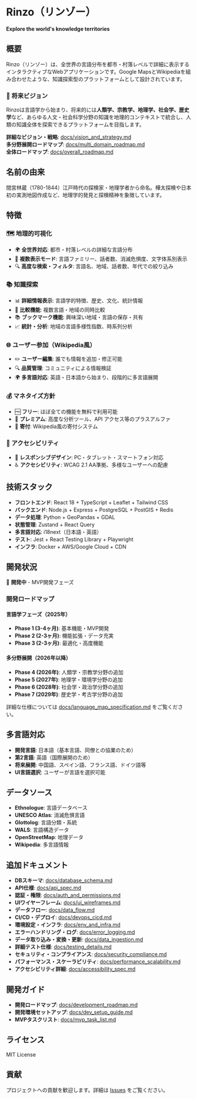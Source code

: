 # Rinzo（リンゾー）

**Explore the world's knowledge territories**

## 概要

Rinzo（リンゾー）は、全世界の言語分布を都市・村落レベルで詳細に表示するインタラクティブなWebアプリケーションです。Google MapsとWikipediaを組み合わせたような、知識探索型のプラットフォームとして設計されています。

### 🌟 将来ビジョン
Rinzoは言語学から始まり、将来的には**人類学、宗教学、地理学、社会学、歴史学**など、あらゆる人文・社会科学分野の知識を地理的コンテキストで統合し、人類の知識全体を探索できるプラットフォームを目指します。

**詳細なビジョン・戦略**: [docs/vision_and_strategy.md](docs/vision_and_strategy.md)  
**多分野展開ロードマップ**: [docs/multi_domain_roadmap.md](docs/multi_domain_roadmap.md)  
**全体ロードマップ**: [docs/overall_roadmap.md](docs/overall_roadmap.md)

## 名前の由来

間宮林蔵（1780-1844）江戸時代の探検家・地理学者から命名。樺太探検や日本初の実測地図作成など、地理学的発見と探検精神を象徴しています。

## 特徴

### 🗺️ 地理的可視化
- 🌍 **全世界対応**: 都市・村落レベルの詳細な言語分布
- 🎨 **複数表示モード**: 言語ファミリー、話者数、消滅危惧度、文字体系別表示
- 🔍 **高度な検索・フィルタ**: 言語名、地域、話者数、年代での絞り込み

### 📚 知識探索
- 📊 **詳細情報表示**: 言語学的特徴、歴史、文化、統計情報
- 🔄 **比較機能**: 複数言語・地域の同時比較
- 📚 **ブックマーク機能**: 興味深い地域・言語の保存・共有
- 📈 **統計・分析**: 地域の言語多様性指数、時系列分析

### 🌐 ユーザー参加（Wikipedia風）
- ✏️ **ユーザー編集**: 誰でも情報を追加・修正可能
- 🔍 **品質管理**: コミュニティによる情報検証
- 🌍 **多言語対応**: 英語・日本語から始まり、段階的に多言語展開

### 💰 マネタイズ方針
- 🆓 **フリー**: ほぼ全ての機能を無料で利用可能
- 💎 **プレミアム**: 高度な分析ツール、API アクセス等のプラスアルファ
- 💝 **寄付**: Wikipedia風の寄付システム

### 📱 アクセシビリティ
- 📱 **レスポンシブデザイン**: PC・タブレット・スマートフォン対応
- ♿ **アクセシビリティ**: WCAG 2.1 AA準拠、多様なユーザーへの配慮

## 技術スタック

- **フロントエンド**: React 18 + TypeScript + Leaflet + Tailwind CSS
- **バックエンド**: Node.js + Express + PostgreSQL + PostGIS + Redis
- **データ処理**: Python + GeoPandas + GDAL
- **状態管理**: Zustand + React Query
- **多言語対応**: i18next（日本語・英語）
- **テスト**: Jest + React Testing Library + Playwright
- **インフラ**: Docker + AWS/Google Cloud + CDN

## 開発状況

🚧 **開発中** - MVP開発フェーズ

### 開発ロードマップ

#### 言語学フェーズ（2025年）
- **Phase 1 (3-4ヶ月)**: 基本機能・MVP開発
- **Phase 2 (2-3ヶ月)**: 機能拡張・データ充実
- **Phase 3 (2-3ヶ月)**: 最適化・高度機能

#### 多分野展開（2026年以降）
- **Phase 4 (2026年)**: 人類学・宗教学分野の追加
- **Phase 5 (2027年)**: 地理学・環境学分野の追加
- **Phase 6 (2028年)**: 社会学・政治学分野の追加
- **Phase 7 (2029年)**: 歴史学・考古学分野の追加

詳細な仕様については [docs/language_map_specification.md](docs/language_map_specification.md) をご覧ください。

## 多言語対応

- **開発言語**: 日本語（基本言語、同僚との協業のため）
- **第2言語**: 英語（国際展開のため）
- **将来展開**: 中国語、スペイン語、フランス語、ドイツ語等
- **UI言語選択**: ユーザーが言語を選択可能

## データソース

- **Ethnologue**: 言語データベース
- **UNESCO Atlas**: 消滅危惧言語
- **Glottolog**: 言語分類・系統
- **WALS**: 言語構造データ
- **OpenStreetMap**: 地理データ
- **Wikipedia**: 多言語情報

## 追加ドキュメント
- **DBスキーマ**: [docs/database_schema.md](docs/database_schema.md)
- **API仕様**: [docs/api_spec.md](docs/api_spec.md)
- **認証・権限**: [docs/auth_and_permissions.md](docs/auth_and_permissions.md)
- **UIワイヤーフレーム**: [docs/ui_wireframes.md](docs/ui_wireframes.md)
- **データフロー**: [docs/data_flow.md](docs/data_flow.md)
- **CI/CD・デプロイ**: [docs/devops_cicd.md](docs/devops_cicd.md)
- **環境設定・インフラ**: [docs/env_and_infra.md](docs/env_and_infra.md)
- **エラーハンドリング・ログ**: [docs/error_logging.md](docs/error_logging.md)
- **データ取り込み・変換・更新**: [docs/data_ingestion.md](docs/data_ingestion.md)
- **詳細テスト仕様**: [docs/testing_details.md](docs/testing_details.md)
- **セキュリティ・コンプライアンス**: [docs/security_compliance.md](docs/security_compliance.md)
- **パフォーマンス・スケーラビリティ**: [docs/performance_scalability.md](docs/performance_scalability.md)
- **アクセシビリティ詳細**: [docs/accessibility_spec.md](docs/accessibility_spec.md)

## 開発ガイド
- **開発ロードマップ**: [docs/development_roadmap.md](docs/development_roadmap.md)
- **開発環境セットアップ**: [docs/dev_setup_guide.md](docs/dev_setup_guide.md)
- **MVPタスクリスト**: [docs/mvp_task_list.md](docs/mvp_task_list.md)

## ライセンス

MIT License

## 貢献

プロジェクトへの貢献を歓迎します。詳細は [Issues](https://github.com/tomoki39/rinzo/issues) をご覧ください。